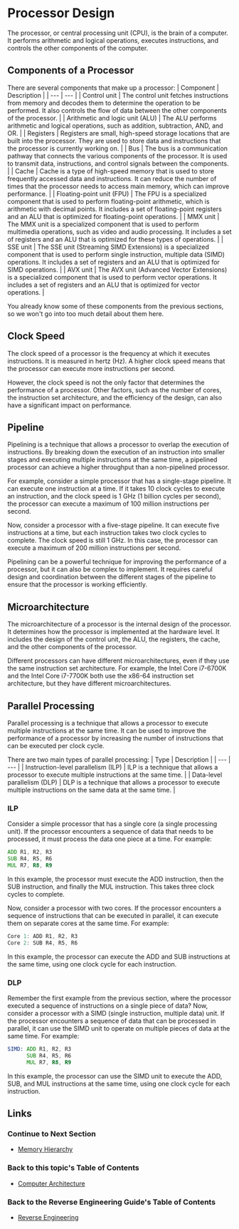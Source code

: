 # Processor Design

The processor, or central processing unit (CPU), is the brain of a computer. It performs arithmetic and logical operations, executes instructions, and controls the other components of the computer.

## Components of a Processor
There are several components that make up a processor:
| Component | Description |
| --- | --- |
| Control unit | The control unit fetches instructions from memory and decodes them to determine the operation to be performed. It also controls the flow of data between the other components of the processor. |
| Arithmetic and logic unit (ALU) | The ALU performs arithmetic and logical operations, such as addition, subtraction, AND, and OR. |
| Registers | Registers are small, high-speed storage locations that are built into the processor. They are used to store data and instructions that the processor is currently working on. |
| Bus | The bus is a communication pathway that connects the various components of the processor. It is used to transmit data, instructions, and control signals between the components. |
| Cache | Cache is a type of high-speed memory that is used to store frequently accessed data and instructions. It can reduce the number of times that the processor needs to access main memory, which can improve performance. |
| Floating-point unit (FPU) | The FPU is a specialized component that is used to perform floating-point arithmetic, which is arithmetic with decimal points. It includes a set of floating-point registers and an ALU that is optimized for floating-point operations. |
| MMX unit | The MMX unit is a specialized component that is used to perform multimedia operations, such as video and audio processing. It includes a set of registers and an ALU that is optimized for these types of operations. |
| SSE unit | The SSE unit (Streaming SIMD Extensions) is a specialized component that is used to perform single instruction, multiple data (SIMD) operations. It includes a set of registers and an ALU that is optimized for SIMD operations. |
| AVX unit | The AVX unit (Advanced Vector Extensions) is a specialized component that is used to perform vector operations. It includes a set of registers and an ALU that is optimized for vector operations. |

You already know some of these components from the previous sections, so we won't go into too much detail about them here.

## Clock Speed
The clock speed of a processor is the frequency at which it executes instructions. It is measured in hertz (Hz). A higher clock speed means that the processor can execute more instructions per second.

However, the clock speed is not the only factor that determines the performance of a processor. Other factors, such as the number of cores, the instruction set architecture, and the efficiency of the design, can also have a significant impact on performance.

## Pipeline
Pipelining is a technique that allows a processor to overlap the execution of instructions. By breaking down the execution of an instruction into smaller stages and executing multiple instructions at the same time, a pipelined processor can achieve a higher throughput than a non-pipelined processor.

For example, consider a simple processor that has a single-stage pipeline. It can execute one instruction at a time. If it takes 10 clock cycles to execute an instruction, and the clock speed is 1 GHz (1 billion cycles per second), the processor can execute a maximum of 100 million instructions per second.

Now, consider a processor with a five-stage pipeline. It can execute five instructions at a time, but each instruction takes two clock cycles to complete. The clock speed is still 1 GHz. In this case, the processor can execute a maximum of 200 million instructions per second.

Pipelining can be a powerful technique for improving the performance of a processor, but it can also be complex to implement. It requires careful design and coordination between the different stages of the pipeline to ensure that the processor is working efficiently.

## Microarchitecture
The microarchitecture of a processor is the internal design of the processor. It determines how the processor is implemented at the hardware level. It includes the design of the control unit, the ALU, the registers, the cache, and the other components of the processor.

Different processors can have different microarchitectures, even if they use the same instruction set architecture. For example, the Intel Core i7-6700K and the Intel Core i7-7700K both use the x86-64 instruction set architecture, but they have different microarchitectures.

## Parallel Processing
Parallel processing is a technique that allows a processor to execute multiple instructions at the same time. It can be used to improve the performance of a processor by increasing the number of instructions that can be executed per clock cycle.

There are two main types of parallel processing:
| Type | Description |
| --- | --- |
| Instruction-level parallelism (ILP) | ILP is a technique that allows a processor to execute multiple instructions at the same time. |
| Data-level parallelism (DLP) | DLP is a technique that allows a processor to execute multiple instructions on the same data at the same time. | 

### ILP
Consider a simple processor that has a single core (a single processing unit). If the processor encounters a sequence of data that needs to be processed, it must process the data one piece at a time. For example:
```asm
ADD R1, R2, R3
SUB R4, R5, R6
MUL R7, R8, R9
```
In this example, the processor must execute the ADD instruction, then the SUB instruction, and finally the MUL instruction. This takes three clock cycles to complete.

Now, consider a processor with two cores. If the processor encounters a sequence of instructions that can be executed in parallel, it can execute them on separate cores at the same time. For example:
```asm
Core 1: ADD R1, R2, R3
Core 2: SUB R4, R5, R6
```
In this example, the processor can execute the ADD and SUB instructions at the same time, using one clock cycle for each instruction.

### DLP
Remember the first example from the previous section, where the processor executed a sequence of instructions on a single piece of data?
Now, consider a processor with a SIMD (single instruction, multiple data) unit. If the processor encounters a sequence of data that can be processed in parallel, it can use the SIMD unit to operate on multiple pieces of data at the same time. For example:
```asm
SIMD: ADD R1, R2, R3
      SUB R4, R5, R6
      MUL R7, R8, R9
```
In this example, the processor can use the SIMD unit to execute the ADD, SUB, and MUL instructions at the same time, using one clock cycle for each instruction.


## Links
### Continue to Next Section
- [Memory Hierarchy](Memory%20Hierarchy.md)
### Back to this topic's Table of Contents
- [Computer Architecture](Table%20of%20Contents.md)
### Back to the Reverse Engineering Guide's Table of Contents
- [Reverse Engineering](../README.md)
